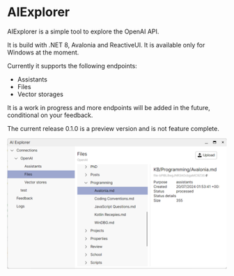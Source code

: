 # AIExplorer

AIExplorer is a simple tool to explore the OpenAI API.

It is build with .NET 8, Avalonia and ReactiveUI. It is available only for Windows at the moment.

Currently it supports the following endpoints:

- Assistants
- Files
- Vector storages

It is a work in progress and more endpoints will be added in the future, conditional on your feedback.

The current release 0.1.0 is a preview version and is not feature complete.

![AIExplorer MainWindow](images/AIExplorer-MainWindow.png)

